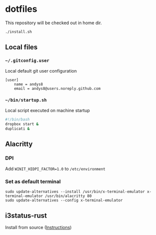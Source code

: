 # dotfiles

This repository will be checked out in home dir.

```sh
./install.sh
```

## Local files

### `~/.gitconfig.user`

Local default git user configuration

```
[user]
    name = andys8
    email = andys8@users.noreply.github.com
```

### `~/bin/startup.sh`

Local script executed on machine startup

```bash
#!/bin/bash
dropbox start &
duplicati &
```

## Alacritty

### DPI

Add `WINIT_HIDPI_FACTOR=1.0` to `/etc/environment`

### Set as default terminal

```shell
sudo update-alternatives --install /usr/bin/x-terminal-emulator x-terminal-emulator /usr/bin/alacritty 80
sudo update-alternatives --config x-terminal-emulator
```
## i3status-rust

Install from source ([Instructions](https://github.com/greshake/i3status-rust#getting-started))

